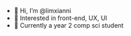 - 👋 Hi, I’m @limxianni
- 👀 Interested in front-end, UX, UI
- 🌱 Currently a year 2 comp sci student

<!---
limxianni/limxianni is a ✨ special ✨ repository because its `README.md` (this file) appears on your GitHub profile.
You can click the Preview link to take a look at your changes.
--->

